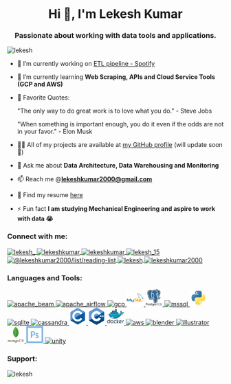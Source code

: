<h1 align="center">Hi 👋, I'm Lekesh Kumar</h1>
<h3 align="center">Passionate about working with data tools and applications.</h3>

<p align="left"> <img src="https://komarev.com/ghpvc/?username=lekesh&label=Profile%20views&color=0e75b6&style=flat" alt="lekesh" /> </p>

- 🔭 I’m currently working on [ETL pipeline - Spotify](https://github.com/lekesh/SpotifyDemo)

- 🌱 I’m currently learning **Web Scraping, APIs and Cloud Service Tools (GCP and AWS)**

- 💬 Favorite Quotes:

    "The only way to do great work is to love what you do." - Steve Jobs

    "When something is important enough, you do it even if the odds are not in your favor." - Elon Musk

- 👨‍💻 All of my projects are available at [my GitHub profile](https://github.com/lekesh) (will update soon 🙂)

- 💬 Ask me about **Data Architecture, Data Warehousing and Monitoring**

- 📫 Reach me @**lekeshkumar2000@gmail.com**

-  📄 Find my resume [here](https://www.canva.com/design/DAEnJE5vx94/iGGwoMatXwGusWKOglPF3w/view?utm_content=DAEnJE5vx94&utm_campaign=designshare&utm_medium=link&utm_source=sharebutton)
- ⚡ Fun fact **I am studying Mechanical Engineering and aspire to work with data 😭**

<h3 align="left">Connect with me:</h3>
<p align="left">
    <a href="https://twitter.com/lekesh_" target="blank">
        <img align="center" src="https://www.vectorlogo.zone/logos/twitter/twitter-icon.svg" alt="lekesh_" height="30" width="40" />
    </a>
    <a href="https://linkedin.com/in/lekeshkumar" target="blank">
        <img align="center" src="https://www.vectorlogo.zone/logos/linkedin/linkedin-icon.svg" alt="lekeshkumar" height="30" width="40" />
    </a>
    <a href="https://kaggle.com/lekeshkumar" target="blank">
        <img align="center" src="https://www.vectorlogo.zone/logos/kaggle/kaggle-icon.svg" alt="lekeshkumar" height="30" width="40" />
    </a>
    <a href="https://instagram.com/lekesh_15" target="blank">
        <img align="center" src="https://www.vectorlogo.zone/logos/instagram/instagram-icon.svg" alt="lekesh_15" height="30" width="40" />
    </a>
    <a href="https://medium.com/@lekeshkumar2000/list/reading-list" target="blank">
        <img align="center" src="https://www.vectorlogo.zone/logos/medium/medium-tile.svg" alt="@lekeshkumar2000/list/reading-list" height="30" width="40" />
    </a>
    <a href="https://www.hackerrank.com/lekesh" target="blank">
        <img align="center" src="https://raw.githubusercontent.com/rahuldkjain/github-profile-readme-generator/master/src/images/icons/Social/hackerrank.svg" alt="lekesh" height="30" width="40" />
    </a>
    <a href="https://auth.geeksforgeeks.org/user/lekeshkumar2000" target="blank">
        <img align="center" src="https://raw.githubusercontent.com/rahuldkjain/github-profile-readme-generator/master/src/images/icons/Social/geeks-for-geeks.svg" alt="lekeshkumar2000" height="30" width="40" />
    </a>
</p>

<h3 align="left">Languages and Tools:</h3>
<p align="left"> 
    <a href="https://beam.apache.org/" target="_blank"> 
        <img src="https://www.vectorlogo.zone/logos/apache_beam/apache_beam-icon.svg" alt="apache_beam" width="40" height="40"/> 
    </a>
    <a href="https://airflow.apache.org/" target="_blank"> 
        <img src="https://www.vectorlogo.zone/logos/apache/apache-official.svg" alt="apache_airflow" width="40" height="40"/> 
    </a> 
    <a href="https://cloud.google.com" target="_blank"> 
        <img src="https://www.vectorlogo.zone/logos/google_cloud/google_cloud-icon.svg" alt="gcp" width="40" height="40"/> 
    </a>
    <a href="https://www.mysql.com/" target="_blank"> 
        <img src="https://raw.githubusercontent.com/devicons/devicon/master/icons/mysql/mysql-original-wordmark.svg" alt="mysql" width="40" height="40"/> 
    </a>
    <a href="https://www.postgresql.org" target="_blank"> 
        <img src="https://raw.githubusercontent.com/devicons/devicon/master/icons/postgresql/postgresql-original-wordmark.svg" alt="postgresql" width="40" height="40"/> 
    </a>
    <a href="https://www.microsoft.com/en-us/sql-server" target="_blank"> 
        <img src="https://www.svgrepo.com/show/303229/microsoft-sql-server-logo.svg" alt="mssql" width="40" height="40"/> 
    </a>
    <a href="https://www.python.org" target="_blank"> 
        <img src="https://raw.githubusercontent.com/devicons/devicon/master/icons/python/python-original.svg" alt="python" width="40" height="40"/> 
    </a> 
    <a href="https://www.sqlite.org/" target="_blank"> 
        <img src="https://www.vectorlogo.zone/logos/sqlite/sqlite-icon.svg" alt="sqlite" width="40" height="40"/> 
    </a>
    <a href="https://cassandra.apache.org/" target="_blank"> 
        <img src="https://www.vectorlogo.zone/logos/apache_cassandra/apache_cassandra-icon.svg" alt="cassandra" width="40" height="40"/> 
    </a>
    <a href="https://www.cprogramming.com/" target="_blank"> 
        <img src="https://raw.githubusercontent.com/devicons/devicon/master/icons/c/c-original.svg" alt="c" width="40" height="40"/> 
    </a> 
    <a href="https://www.w3schools.com/cpp/" target="_blank"> 
        <img src="https://raw.githubusercontent.com/devicons/devicon/master/icons/cplusplus/cplusplus-original.svg" alt="cplusplus" width="40" height="40"/> 
    </a> 
    <a href="https://www.docker.com/" target="_blank"> 
        <img src="https://raw.githubusercontent.com/devicons/devicon/master/icons/docker/docker-original-wordmark.svg" alt="docker" width="40" height="40"/> 
    </a> 
    <a href="https://aws.amazon.com" target="_blank"> 
        <img src="https://www.vectorlogo.zone/logos/amazon_aws/amazon_aws-ar21.svg" alt="aws" width="40" height="40"/> 
    </a> 
    <a href="https://www.blender.org/" target="_blank"> 
        <img src="https://download.blender.org/branding/community/blender_community_badge_white.svg" alt="blender" width="40" height="40"/> 
    </a>
    <a href="https://www.adobe.com/in/products/illustrator.html" target="_blank"> 
        <img src="https://www.vectorlogo.zone/logos/adobe_illustrator/adobe_illustrator-icon.svg" alt="illustrator" width="40" height="40"/> 
    </a> 
    <a href="https://www.mongodb.com/" target="_blank"> 
        <img src="https://raw.githubusercontent.com/devicons/devicon/master/icons/mongodb/mongodb-original-wordmark.svg" alt="mongodb" width="40" height="40"/> 
    </a>   
    <a href="https://www.photoshop.com/en" target="_blank"> 
        <img src="https://raw.githubusercontent.com/devicons/devicon/master/icons/photoshop/photoshop-line.svg" alt="photoshop" width="40" height="40"/> 
    </a> 
    <a href="https://unity.com/" target="_blank"> 
        <img src="https://www.vectorlogo.zone/logos/unity3d/unity3d-icon.svg" alt="unity" width="40" height="40"/> 
    </a> 
</p>

<h3 align="left">Support:</h3>
<p>
    <a href="https://www.buymeacoffee.com/lekesh"> 
        <img align="left" src="https://cdn.buymeacoffee.com/buttons/v2/default-yellow.png" height="50" width="210" alt="lekesh" />
    </a>
</p>
<br><br>

